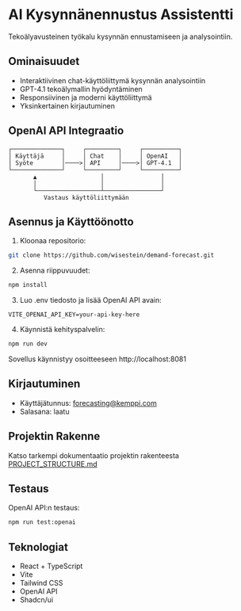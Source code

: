 # AI Kysynnänennustus Assistentti

Tekoälyavusteinen työkalu kysynnän ennustamiseen ja analysointiin.

## Ominaisuudet

- Interaktiivinen chat-käyttöliittymä kysynnän analysointiin
- GPT-4.1 tekoälymallin hyödyntäminen
- Responsiivinen ja moderni käyttöliittymä
- Yksinkertainen kirjautuminen

## OpenAI API Integraatio

```ascii
┌──────────────┐     ┌─────────┐     ┌──────────┐
│ Käyttäjä     │     │ Chat    │     │ OpenAI   │
│ Syöte        │────>│ API     │────>│ GPT-4.1  │
└──────────────┘     └─────────┘     └──────────┘
       ▲                  │                │
       │                  │                │
       └──────────────────┴────────────────┘
          Vastaus käyttöliittymään

```

## Asennus ja Käyttöönotto

1. Kloonaa repositorio:
```bash
git clone https://github.com/wisestein/demand-forecast.git
```

2. Asenna riippuvuudet:
```bash
npm install
```

3. Luo .env tiedosto ja lisää OpenAI API avain:
```
VITE_OPENAI_API_KEY=your-api-key-here
```

4. Käynnistä kehityspalvelin:
```bash
npm run dev
```

Sovellus käynnistyy osoitteeseen http://localhost:8081

## Kirjautuminen

- Käyttäjätunnus: forecasting@kemppi.com
- Salasana: laatu

## Projektin Rakenne

Katso tarkempi dokumentaatio projektin rakenteesta [PROJECT_STRUCTURE.md](docs/PROJECT_STRUCTURE.md)

## Testaus

OpenAI API:n testaus:
```bash
npm run test:openai
```

## Teknologiat

- React + TypeScript
- Vite
- Tailwind CSS
- OpenAI API
- Shadcn/ui